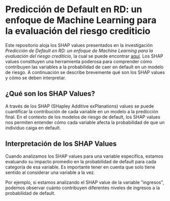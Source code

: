 # Predicción de Default en RD: un enfoque de Machine Learning para la evaluación del riesgo crediticio

Este repositorio aloja los SHAP values presentados en la investigación _Predicción de Default en RD: un enfoque de Machine
Learning para la evaluación del riesgo crediticio_, la cual se puede encontrar [aquí](https://sb.gob.do/publicaciones/publicaciones-tecnicas/prediccion-de-default-en-rd-un-enfoque-de-machine-learning-para-la-evaluacion-del-riesgo-crediticio/).
Los SHAP values constituyen una herramienta poderosa para comprender cómo contribuyen las variables a la probabilidad de caer en default
en un modelo de riesgo. A continuación se describe brevemente qué son los SHAP values y cómo se deben interpretar.


## ¿Qué son los SHAP Values?
A través de los SHAP (SHapley Additive exPlanations) values se puede cuantificar la contribución de cada variable en un modelo a la predicción final. En el contexto de los modelos de riesgo de default, los SHAP values nos permiten 
entender cómo cada variable afecta la probabilidad de que un individuo caiga en default.


## Interpretación de los SHAP Values
Cuando analizamos los SHAP values para una variable específica, estamos evaluando su impacto promedio en la probabilidad de 
default para cada categoría de esa variable. Es importante tener en cuenta que solo tiene sentido al considerar una 
variable a la vez.

Por ejemplo, si estamos analizando el SHAP value de la variable "ingresos", podemos observar cuánto contribuyen 
diferentes niveles de ingresos a la probabilidad de default. 
